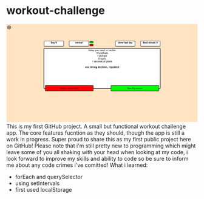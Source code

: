 # workout-challenge
![Workout Challenge Preview](./preview.png)
This is my first GitHub project. A small but functional workout challenge app. The core features fucntion as they should, though the app is still a work in progress. Super proud to share this as my first public project here on GitHub!
Please note that i'm still pretty new to programming which might leave some of you all shaking with your head when looking at my code, i look forward to improve my skills and ability to code so be sure to inform me about any code crimes i've comitted!
What i learned:
- forEach and querySelector
- using setIntervals 
- first used localStorage
